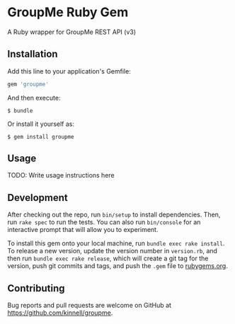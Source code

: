 # GroupMe Ruby Gem

A Ruby wrapper for GroupMe REST API (v3)

## Installation

Add this line to your application's Gemfile:

```ruby
gem 'groupme'
```

And then execute:

    $ bundle

Or install it yourself as:

    $ gem install groupme

## Usage

TODO: Write usage instructions here

## Development

After checking out the repo, run `bin/setup` to install dependencies. Then, run `rake spec` to run the tests. You can also run `bin/console` for an interactive prompt that will allow you to experiment.

To install this gem onto your local machine, run `bundle exec rake install`. To release a new version, update the version number in `version.rb`, and then run `bundle exec rake release`, which will create a git tag for the version, push git commits and tags, and push the `.gem` file to [rubygems.org](https://rubygems.org).

## Contributing

Bug reports and pull requests are welcome on GitHub at https://github.com/kinnell/groupme.
